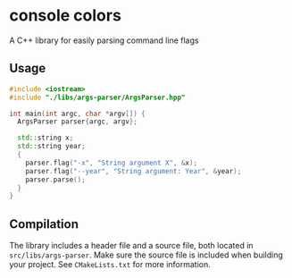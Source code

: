 # console colors
A C++ library for easily parsing command line flags

## Usage
```c++
#include <iostream>
#include "./libs/args-parser/ArgsParser.hpp"

int main(int argc, char *argv[]) {
  ArgsParser parser{argc, argv};

  std::string x;
  std::string year;
  {
    parser.flag("-x", "String argument X", &x);
    parser.flag("--year", "String argument: Year", &year);
    parser.parse();
  }
}
```

## Compilation
The library includes a header file and a source file, both located in ```src/libs/args-parser```. Make sure the source file is included when building your project. See ```CMakeLists.txt``` for more information.